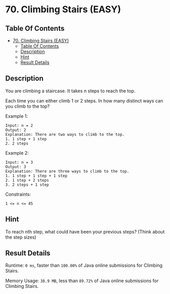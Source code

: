 # 70. Climbing Stairs (EASY)

## Table Of Contents

- [70. Climbing Stairs (EASY)](#70-climbing-stairs-easy)
  - [Table Of Contents](#table-of-contents)
  - [Description](#description)
  - [Hint](#hint)
  - [Result Details](#result-details)

## Description

You are climbing a staircase. It takes n steps to reach the top.

Each time you can either climb 1 or 2 steps. In how many distinct ways can you climb to the top?

Example 1:

```text
Input: n = 2
Output: 2
Explanation: There are two ways to climb to the top.
1. 1 step + 1 step
2. 2 steps
```

Example 2:

```text
Input: n = 3
Output: 3
Explanation: There are three ways to climb to the top.
1. 1 step + 1 step + 1 step
2. 1 step + 2 steps
3. 2 steps + 1 step
```

Constraints:

```text
1 <= n <= 45
```

## Hint

To reach nth step, what could have been your previous steps? (Think about the step sizes)

## Result Details

Runtime: `0 ms`, faster than `100.00%` of Java online submissions for Climbing Stairs.

Memory Usage: `38.9 MB`, less than `89.72%` of Java online submissions for Climbing Stairs.
